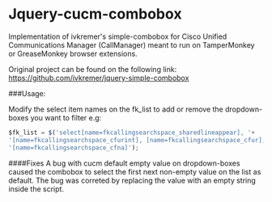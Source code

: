 # Jquery-cucm-combobox
Implementation of ivkremer's simple-combobox for Cisco Unified Communications Manager (CallManager) meant to run on TamperMonkey or GreaseMonkey browser extensions.

Original project can be found on the following link:
https://github.com/ivkremer/jquery-simple-combobox

###Usage:

Modify the select item names on the fk_list to add or remove the dropdown-boxes you want to filter e.g:

```javascript
$fk_list = $('select[name=fkcallingsearchspace_sharedlineappear], '+
'[name=fkcallingsearchspace_cfurint], [name=fkcallingsearchspace_cfur], '+
'[name=fkcallingsearchspace_cfna]');  
``` 

####Fixes
A bug with cucm default empty value on dropdown-boxes caused the combobox to select the first next non-empty value on the list as default. The bug was correted by replacing the value with an empty string inside the script.

